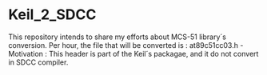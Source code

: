 # Keil_2_SDCC

This repository intends to share my efforts about MCS-51 library´s conversion.
Per hour, the file that will be converted is : at89c51cc03.h - 
Motivation : This header is part of the Keil´s packagae, and it do not convert in SDCC compiler.

